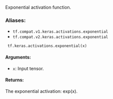 
Exponential activation function.
### Aliases:
- `tf.compat.v1.keras.activations.exponential`
- `tf.compat.v2.keras.activations.exponential`

```
 tf.keras.activations.exponential(x)
```
#### Arguments:
- `x`: Input tensor.
#### Returns:

The exponential activation: exp(x).
